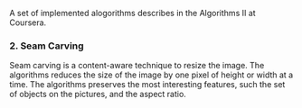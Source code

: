 A set of implemented alogorithms describes in the Algorithms II at Coursera.

### 2. Seam Carving

Seam carving is a content-aware technique to resize the image. The algorithms reduces 
the size of the image by one pixel of height or width at a time. The algorithms preserves
the most interesting features, such the set of objects on the pictures, and the aspect ratio.
